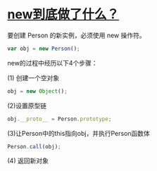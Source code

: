 # [new到底做了什么？](https://github.com/Twlig/issuesBlog/issues/49)

要创建 Person 的新实例，必须使用 new 操作符。

```javascript
var obj = new Person();
```

new的过程中经历以下4个步骤：

(1) 创建一个空对象

```javascript
obj = new Object();
```

(2)设置原型链

```javascript
obj.__proto__ = Person.prototype;
```

(3)让Person中的this指向obj，并执行Person函数体

```javascript
Person.call(obj);
```

(4) 返回新对象
